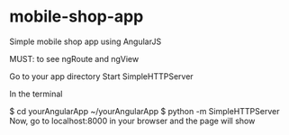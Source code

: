 # mobile-shop-app
Simple mobile shop app using AngularJS 


MUST: to see ngRoute and ngView

Go to your app directory
Start SimpleHTTPServer

In the terminal

$ cd yourAngularApp
~/yourAngularApp $ python -m SimpleHTTPServer
Now, go to localhost:8000 in your browser and the page will show
